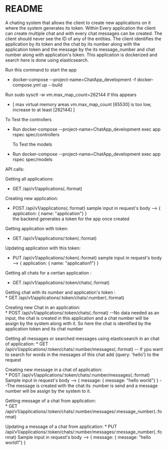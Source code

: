 # README

A chating system that allows the client to create new applications on it where the system generates its token.
Within Every application the client can create multiple chat and with every chat messages can be created.
The client should never see the ID of any of the entities. The client identifies the application by its token and the chat by
its number along with the application token and the message by the its message_number and chat number along with application's token. This application is dockerized and search here is done using elasticsearch.



Run this command to start the app
* docker-compose --project-name=ChatApp_development -f docker-compose.yml up --build

Run sudo sysctl -w vm.max_map_count=262144 if this appears
* [ max virtual memory areas vm.max_map_count [65530] is too low, increase to at least [262144] ]

To Test the controllers
* Run docker-compose --project-name=ChatApp_development exec app  rspec spec/controllers

  To Test the models
* Run docker-compose --project-name=ChatApp_development exec app  rspec spec/models




API calls:

Getting all applications:
  * GET  /api/v1/applications(.:format)   

Creating new application:                                            
  * POST /api/v1/applications(.:format)
  sample input in request's body -->  { application: { name: "application"} }  
  the backend generates a token for the app once created


Getting application with token:                                         
  * GET  /api/v1/applications/:token(.:format)

Updating application  with this token:  
  * PUT  /api/v1/applications/:token(.:format)
  sample input in request's body -->  { application: { name: "application1"} }

Getting all chats for a certian application :                                       
  * GET  /api/v1/applications/:token/chats(.:format)

Getting chat with its number and application's token :                                
    * GET  /api/v1/applications/:token/chats/:number(.:format)

Creating new Chat in an application:                         
    * POST /api/v1/applications/:token/chats(.:format)
    --No data needed as an input, the chat is created in this application and a chat number will be assign by the system
      along with it. So here the chat is identified by the application token and its chat number    

Getting all messages or searched messages using elasticsearch in an chat of application:
    * GET  /api/v1/applications/:token/chats/:number/messages(.:format)
    -- if ypu want to search for words in the messages of this chat
       add {query: 'hello'} to the request


Creating new message in a chat of application:                 
    * POST /api/v1/applications/:token/chats/:number/messages(.:format)        
    Sample input in request's body -->  { message: { message: "hello world"} }
    --The message is created with the chat its :number is send and a message number will be assign by the system to it.


Getting message of a chat from application:   
    * GET  /api/v1/applications/:token/chats/:number/messages/:message_number(.:format)

Updating a message of a chat from application:
    * PUT  /api/v1/applications/:token/chats/:number/messages/:message_number(.:format)
    Sample input in request's body -->  { message: { message: "hello world1"} }
